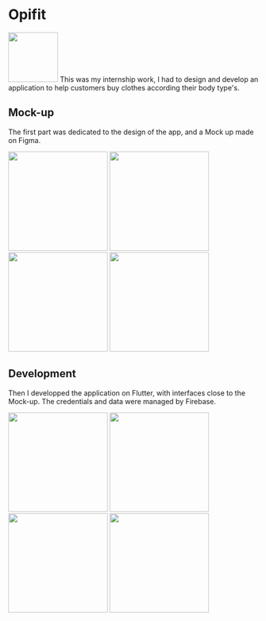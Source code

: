 <h1> Opifit </h1>
<img src="https://user-images.githubusercontent.com/73224206/136049760-ba7092d0-7d08-4719-8a02-9fd18fed5316.png" width=100 >
This was my internship work, I had to design and develop an application to help customers buy clothes according their body type's. 

<h2> Mock-up </h2>

The first part was dedicated to the design of the app, and a Mock up made on Figma.

<section style=" center">
<img src="https://user-images.githubusercontent.com/73224206/136061693-155fdc0d-ed7b-466b-acd3-6d1ec3346002.png" width=200 > <img src="https://user-images.githubusercontent.com/73224206/136061731-48e1ab46-5611-4d6d-962e-acdb5d315354.png" width=200> <img src="https://user-images.githubusercontent.com/73224206/136061772-afcadfee-c60e-47e3-b33a-b0b8b6692de8.png" width=200> <img src="https://user-images.githubusercontent.com/73224206/136061843-f8aa0fc5-95e9-4b1a-bf1a-b32e790b2d60.png" width=200>
 </section>
</n>

<h2> Development </h2>

Then I developped the application on Flutter, with interfaces close to the Mock-up. The credentials and data were managed by Firebase. 

<section style=" center">
 <img src="https://user-images.githubusercontent.com/73224206/136966978-5bf8834d-5e96-440d-9b30-f5cc367bda49.png" width=200> <img src="https://user-images.githubusercontent.com/73224206/136967128-b1fe58c2-827e-4f8b-9b38-bc427460f7bd.png" width=200> <img src="https://user-images.githubusercontent.com/73224206/136967856-509e82a7-1108-4658-82eb-e95c6802f863.png" width=200> <img src="https://user images.githubusercontent.com/73224206/136967996-daaba1d9-b2de-4049-90c6-7ed40ca274de.png" width=200>
</section>


